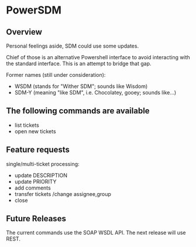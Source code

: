 # PowerSDM

## Overview
Personal feelings aside, SDM could use some updates.

Chief of those is an alternative Powershell interface to avoid interacting with the standard interface.
This is an attempt to bridge that gap.

Former names (still under consideration):
- WSDM (stands for "Wither SDM"; sounds like Wisdom)
- SDM-Y (meaning "like SDM", i.e. Chocolatey, gooey; sounds like...)

## The following commands are available
- list tickets
- open new tickets
  
## Feature requests
single/multi-ticket processing:
- update DESCRIPTION
- update PRIORITY
- add comments
- transfer tickets /change assignee,group
- close
  
## Future Releases
The current commands use the SOAP WSDL API.
The next release will use REST.

